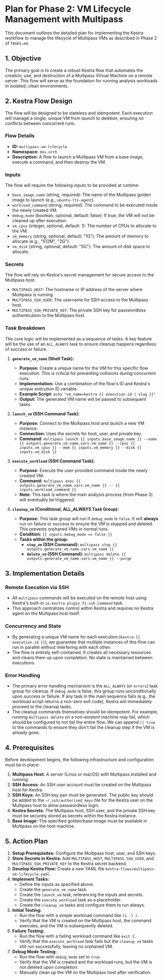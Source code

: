 # Plan for Phase 2: VM Lifecycle Management with Multipass

This document outlines the detailed plan for implementing the Kestra workflow to manage the lifecycle of Multipass VMs as described in Phase 2 of `TASKS.md`.

## 1. Objective

The primary goal is to create a robust Kestra flow that automates the creation, use, and destruction of a Multipass Virtual Machine on a remote server. This flow will serve as the foundation for running analysis workloads in isolated, clean environments.

## 2. Kestra Flow Design

The flow will be designed to be stateless and idempotent. Each execution will manage a single, unique VM from launch to deletion, ensuring no conflicts between concurrent runs.

### Flow Details

-   **ID:** `multipass-vm-lifecycle`
-   **Namespace:** `dev.orch`
-   **Description:** A flow to launch a Multipass VM from a base image, execute a command, and then destroy the VM.

### Inputs

The flow will require the following inputs to be provided at runtime:

-   `base_image_name` (string, required): The name of the Multipass golden image to launch (e.g., `ubuntu-lts-agent`).
-   `workload_command` (string, required): The command to be executed inside the newly created VM.
-   `debug_mode` (boolean, optional, default: false): If true, the VM will not be cleaned up after execution.
-   `vm_cpus` (integer, optional, default: 1): The number of CPUs to allocate to the VM.
-   `vm_memory` (string, optional, default: "1G"): The amount of memory to allocate (e.g., "512M", "2G").
-   `vm_disk` (string, optional, default: "5G"): The amount of disk space to allocate.

### Secrets

The flow will rely on Kestra's secret management for secure access to the Multipass host.

-   `MULTIPASS_HOST`: The hostname or IP address of the server where Multipass is running.
-   `MULTIPASS_SSH_USER`: The username for SSH access to the Multipass host.
-   `MULTIPASS_SSH_PRIVATE_KEY`: The private SSH key for passwordless authentication to the Multipass host.

### Task Breakdown

The core logic will be implemented as a sequence of tasks. A key feature will be the use of an `ALL_ALWAYS` task to ensure cleanup happens regardless of success or failure.

1.  **`generate_vm_name` (Shell Task):**
    -   **Purpose:** Create a unique name for the VM for this specific flow execution. This is critical for preventing collisions during concurrent runs.
    -   **Implementation:** Use a combination of the flow's ID and Kestra's unique execution ID variable.
    -   **Example Script:** `echo "vm_name=kestra-{{ execution.id | slug }}"`
    -   **Output:** The generated VM name will be passed to subsequent tasks.

2.  **`launch_vm` (SSH Command Task):**
    -   **Purpose:** Connect to the Multipass host and launch a new VM instance.
    -   **Connection:** Uses the secrets for host, user, and private key.
    -   **Command:** `multipass launch {{ inputs.base_image_name }} --name {{ outputs.generate_vm_name.vars.vm_name }} --cpus {{ inputs.vm_cpus }} --mem {{ inputs.vm_memory }} --disk {{ inputs.vm_disk }}`

3.  **`execute_workload` (SSH Command Task):**
    -   **Purpose:** Execute the user-provided command inside the newly created VM.
    -   **Command:** `multipass exec {{ outputs.generate_vm_name.vars.vm_name }} -- {{ inputs.workload_command }}`
    -   **Note:** This task is where the main analysis process (from Phase 3) will eventually be triggered.

4.  **`cleanup_vm` (Conditional, ALL_ALWAYS Task Group):**
    -   **Purpose:** This task group will run if `debug_mode` is `false`. It will **always** run on failure or success to ensure the VM is stopped and deleted. This prevents orphaned VMs in normal runs.
    -   **Condition:** `{{ inputs.debug_mode == false }}`
    -   **Tasks within the group:**
        -   **`stop_vm` (SSH Command):** `multipass stop {{ outputs.generate_vm_name.vars.vm_name }}`
        -   **`delete_vm` (SSH Command):** `multipass delete {{ outputs.generate_vm_name.vars.vm_name }} --purge`

## 3. Implementation Details

### Remote Execution via SSH

-   All `multipass` commands will be executed on the remote host using Kestra's built-in `io.kestra.plugin.fs.ssh.Command` task.
-   This approach centralizes control within Kestra and requires no Kestra agent on the Multipass host itself.

### Concurrency and State

-   By generating a unique VM name for each execution (`kestra-{{ execution.id }}`), we guarantee that multiple instances of this flow can run in parallel without interfering with each other.
-   The flow is entirely self-contained. It creates all necessary resources and cleans them up upon completion. No state is maintained between executions.

### Error Handling

-   The primary error handling mechanism is the `ALL_ALWAYS` (or `errors`) task group for cleanup. If `debug_mode` is false, this group runs unconditionally upon success or failure. If any task in the main sequence fails (e.g., the workload script returns a non-zero exit code), Kestra will immediately proceed to the cleanup tasks.
-   The cleanup commands themselves should be idempotent. For example, running `multipass delete` on a non-existent machine may fail, which should be configured to not fail the entire flow. We can append `|| true` to the commands to ensure they don't fail the cleanup step if the VM is already gone.

## 4. Prerequisites

Before development begins, the following infrastructure and configuration must be in place:

1.  **Multipass Host:** A server (Linux or macOS) with Multipass installed and running.
2.  **SSH Access:** An SSH user account must be created on the Multipass host for Kestra.
3.  **SSH Keys:** An SSH key pair must be generated. The public key should be added to the `~/.ssh/authorized_keys` file for the Kestra user on the Multipass host to allow passwordless login.
4.  **Kestra Secrets:** The Multipass host, SSH user, and the private SSH key must be securely stored as secrets within the Kestra instance.
5.  **Base Image:** The specified golden/base image must be available in Multipass on the host machine.

## 5. Action Plan

1.  **Setup Prerequisites:** Configure the Multipass host, user, and SSH keys.
2.  **Store Secrets in Kestra:** Add `MULTIPASS_HOST`, `MULTIPASS_SSH_USER`, and `MULTIPASS_SSH_PRIVATE_KEY` to the Kestra secret backend.
3.  **Develop Kestra Flow:** Create a new YAML file `kestra-flows/multipass-vm-lifecycle.yaml`.
4.  **Implement Tasks:**
    -   Define the inputs as specified above.
    -   Create the `generate_vm_name` task.
    -   Create the `launch_vm` task, referencing the inputs and secrets.
    -   Create the `execute_workload` task as a placeholder.
    -   Create the `cleanup_vm` tasks and configure them to run always.
5.  **Initial Testing:**
    -   Run the flow with a simple workload command like `ls -l /`.
    -   Verify that the VM is created on the Multipass host, the command executes, and the VM is subsequently deleted.
6.  **Failure Testing:**
    -   Run the flow with a failing workload command like `exit 1`.
    -   Verify that the `execute_workload` task fails but the `cleanup_vm` tasks still run successfully, leaving no orphaned VM.
7.  **Debug Mode Testing:**
    -   Run the flow with `debug_mode` set to `true`.
    -   Verify that the VM is created and the workload runs, but the VM is *not* deleted upon completion.
    -   Manually clean up the VM on the Multipass host after verification.